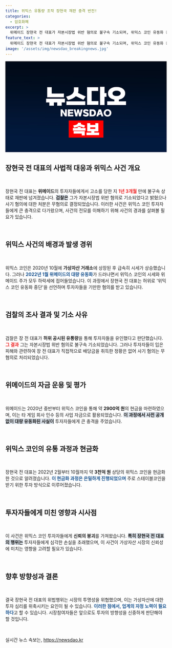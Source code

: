 ```yaml
---
title: 위믹스 유통량 조작 장현국 재판 충격 반전!
categories:
  - 암호화폐
excerpt: >
  위메이드 장현국 전 대표가 자본시장법 위반 혐의로 불구속 기소되며, 위믹스 코인 유동화 중단 선언의 진실이 밝혀졌다. 검찰은 사기 혐의는 무혐의로 판단했으나, 불법적인 현금화 과정은 여전하다. 궁금한 진실을 확인해보세요!
feature_text: >
  위메이드 장현국 전 대표가 자본시장법 위반 혐의로 불구속 기소되며, 위믹스 코인 유동화 중단 선언의 진실이 밝혀졌다. 검찰은 사기 혐의는 무혐의로 판단했으나, 불법적인 현금화 과정은 여전하다. 궁금한 진실을 확인해보세요!
image: '/assets/img/newsdao_breakingnews.jpg'
---
```


<p><img src="/assets/img/newsdao_breakingnews.jpg" alt="ranknews 속보" /></p>

<h2 data-ke-size="size26">장현국 전 대표의 사법적 대응과 위믹스 사건 개요</h2>

<p data-ke-size="size16">&nbsp;</p>

<p data-ke-size="size16">장현국 전 대표는 <b>위메이드</b>의 투자자들에게서 고소를 당한 지 <b><span style="color: #ee2323;">1년 3개월</span></b> 만에 불구속 상태로 재판에 넘겨졌습니다. <b><span style="background-color: #21538527;">검찰은</span></b> 그가 자본시장법 위반 혐의로 기소되었다고 밝혔으나 사기 혐의에 대한 처분은 무혐의로 결정되었습니다. 이러한 사건은 위믹스 코인 투자자들에게 큰 충격으로 다가왔으며, 사건의 전모를 이해하기 위해 사건의 경과를 살펴볼 필요가 있습니다.</p>

<p data-ke-size="size16">&nbsp;</p>

<h2 data-ke-size="size26">위믹스 사건의 배경과 발생 경위</h2>

<p data-ke-size="size16">&nbsp;</p>

<p data-ke-size="size16">위믹스 코인은 2020년 10월에 <b>가상자산 거래소</b>에 상장된 후 급속히 시세가 상승했습니다. 그러나 <b><span style="color: #1a5490;">2022년 1월 위메이드의 대량 유동화</span></b>가 드러나면서 위믹스 코인의 시세와 위메이드 주가 모두 하락세에 접어들었습니다. 이 과정에서 장현국 전 대표는 허위로 '위믹스 코인 유동화 중단'을 선언하며 투자자들을 기만한 혐의를 받고 있습니다.</p>

<p data-ke-size="size16">&nbsp;</p>

<h2 data-ke-size="size26">검찰의 조사 결과 및 기소 사유</h2>

<p data-ke-size="size16">&nbsp;</p>

<p data-ke-size="size16">검찰은 장 전 대표가 <b>허위 공시된 유통량</b>을 통해 투자자들을 유인했다고 판단했습니다. <b><span style="color: #ee2323;">그 결과</span></b> 그는 자본시장법 위반 혐의로 불구속 기소되었습니다. 그러나 투자자들이 입은 피해와 관련하여 장 전 대표가 직접적으로 배당금을 취득한 정황은 없어 사기 혐의는 무혐의로 처리되었습니다.</p>

<p data-ke-size="size16">&nbsp;</p>

<h2 data-ke-size="size26">위메이드의 자금 운용 및 평가</h2>

<p data-ke-size="size16">&nbsp;</p>

<p data-ke-size="size16">위메이드는 2020년 중반부터 위믹스 코인을 통해 약 <b>2900억 원</b>의 현금을 마련하였으며, 이는 타 게임 회사 인수 등의 사업 자금으로 활용되었습니다. <b><span style="background-color: #21538527;">이 과정에서 사전 공개 없이 대량 유동화된 사실이</span></b> 투자자들에게 큰 충격을 주었습니다.</p>

<p data-ke-size="size16">&nbsp;</p>

<h2 data-ke-size="size26">위믹스 코인의 유통 과정과 현금화</h2>

<p data-ke-size="size16">&nbsp;</p>

<p data-ke-size="size16">장현국 전 대표는 2022년 2월부터 10월까지 약 <b>3천억 원</b> 상당의 위믹스 코인을 현금화한 것으로 알려졌습니다. <b><span style="color: #1a5490;">이 현금화 과정은 은밀하게 진행되었으며</span></b> 주로 스테이블코인을 받기 위한 투자 방식으로 이루어졌습니다.</p>

<p data-ke-size="size16">&nbsp;</p>

<h2 data-ke-size="size26">투자자들에게 미친 영향과 시사점</h2>

<p data-ke-size="size16">&nbsp;</p>

<p data-ke-size="size16">이 사건은 위믹스 코인 투자자들에게 <b>신뢰의 붕괴</b>를 가져왔습니다. <b><span style="background-color: #21538527;">특히 장현국 전 대표의 행위는</span></b> 투자자들에게 심각한 손실을 초래했으며, 이 사건이 가상자산 시장의 신뢰성에 미치는 영향을 고려할 필요가 있습니다.</p>

<p data-ke-size="size16">&nbsp;</p>

<h2 data-ke-size="size26">향후 방향성과 결론</h2>

<p data-ke-size="size16">&nbsp;</p>

<p data-ke-size="size16">결국 장현국 전 대표의 위법행위는 시장의 투명성을 위협했으며, 이는 가상자산에 대한 투자 심리를 위축시키는 요인이 될 수 있습니다. <b><span style="color: #1a5490;">이러한 점에서, 업계의 자정 노력이 필요하다</span></b>고 할 수 있습니다. 시장참여자들은 앞으로도 투자의 방향성을 신중하게 판단해야 할 것입니다.</p>

<p data-ke-size="size16">&nbsp;</p>
실시간 뉴스 속보는, <a href="https://newsdao.kr" rel="dofollow">https://newsdao.kr</a>


